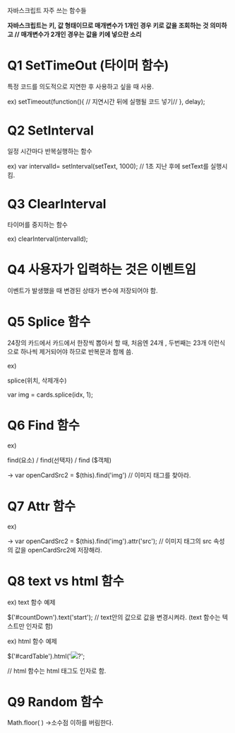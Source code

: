 자바스크립트 자주 쓰는 함수들 

**자바스크립트는 키, 값 형태이므로 매개변수가 1개인 경우 키로 값을 조회하는 것 의미하고 // 매개변수가 2개인 경우는 값을 키에 넣으란 소리** 

<h1> Q1 SetTimeOut (타이머 함수) </h1>

특정 코드를 의도적으로 지연한 후 사용하고 싶을 때 사용.

ex)
setTimeout(function(){ // 지연시간 뒤에 실행될 코드 넣기// }, delay);


<h1> Q2 SetInterval </h1>

일정 시간마다 반복실행하는 함수

ex)
var intervalId= setInterval(setText, 1000); // 1초 지난 후에 setText를 실행시킴. 

<h1> Q3 ClearInterval </h1>

타이머를 중지하는 함수 

ex) 
clearInterval(intervalId);


<h1> Q4 사용자가 입력하는 것은 이벤트임 </h1>

이벤트가 발생했을 때 변경된 상태가 변수에 저장되어야 함. 

<h1> Q5 Splice 함수 </h1>

24장의 카드에서  카드에서 한장씩 뽑아서 할 때, 처음엔 24개 , 두번째는 23개 이런식으로 하나씩 제거되어야 하므로 반복문과 함께 씀. 

ex) 

splice(위치, 삭제개수)

var img = cards.splice(idx, 1);

<h1> Q6 Find 함수 </h1> 

ex) 

find(요소) / find(선택자) / find ($객체)

-> var openCardSrc2 = $(this).find('img') // 이미지 태그를 찾아라.

<h1> Q7 Attr 함수 </h1>

ex)

-> var openCardSrc2 = $(this).find('img').attr('src'); // 이미지 태그의 src 속성의 값을 openCardSrc2에 저장해라.

<h1> Q8 text vs html 함수 </h1>

ex) text 함수 예제  

$('#countDown').text('start'); // text안의 값으로 값을 변경시켜라. (text 함수는 텍스트만 인자로 함)

ex) html 함수 예제

$('#cardTable').html('<td id="card' +i+'"><img src="images/'+img+'"><span>?</span></td>';

// html 함수는 html 태그도 인자로 함.

<h1> Q9 Random 함수 </h1>

Math.floor( ) ->소수점 이하를 버림한다. 




